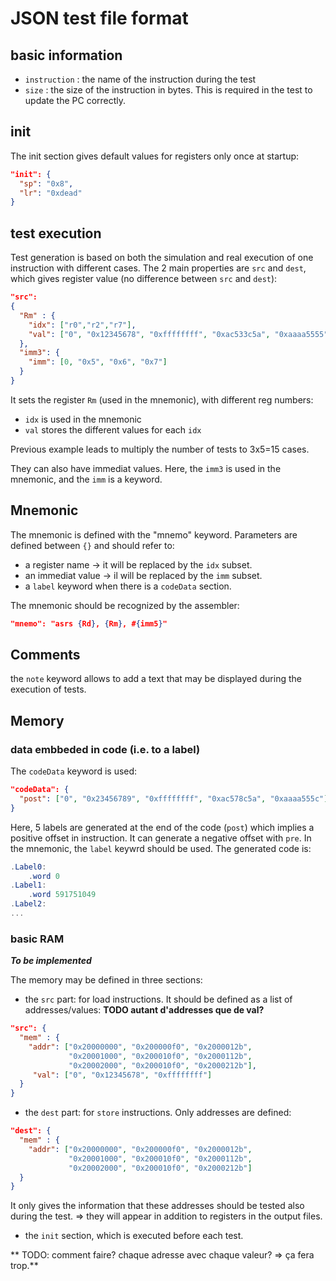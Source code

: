 # JSON test file format

## basic information

* `instruction` : the name of the instruction during the test
* `size` : the size of the instruction in bytes. This is required in the test to update the PC correctly.

## init

The init section gives default values for registers only once at startup:

```JSON
"init": {
  "sp": "0x8",
  "lr": "0xdead"
}
```
## test execution
Test generation is based on both the simulation and real execution of one instruction with different cases. The 2 main properties are `src` and `dest`, which gives register value (no difference between `src` and `dest`):

```JSON
"src":
{
  "Rm" : {
    "idx": ["r0","r2","r7"],
    "val": ["0", "0x12345678", "0xffffffff", "0xac533c5a", "0xaaaa5555"]
  },
  "imm3": {
    "imm": [0, "0x5", "0x6", "0x7"]
  }
}
```
It sets the register `Rm` (used in the mnemonic), with different reg numbers:

 * `idx` is used in the mnemonic
 * `val` stores the different values for each `idx`

Previous example leads to multiply the number of tests to 3x5=15 cases.

They can also have immediat values. Here, the `imm3` is used in the mnemonic, and the `imm` is a keyword.

## Mnemonic

The mnemonic is defined with the "mnemo" keyword. Parameters are defined between `{}` and should refer to:
  * a register name -> it will be replaced by the `idx` subset.
  * an immediat value -> il will be replaced by the `imm` subset.
  * a `label` keyword when there is a `codeData` section.

The mnemonic should be recognized by the assembler:
```JSON
"mnemo": "asrs {Rd}, {Rm}, #{imm5}"
```
## Comments
the `note` keyword allows to add a text that may be displayed during the execution of tests.

## Memory
### data embbeded in code (i.e. to a label)

The `codeData` keyword is used:
```JSON
"codeData": {
  "post": ["0", "0x23456789", "0xffffffff", "0xac578c5a", "0xaaaa555c"]
}
```
Here, 5 labels are generated at the end of the code (`post`) which implies a positive offset in instruction. It can generate a negative offset with `pre`.
In the mnemonic, the `label` keywrd should be used. The generated code is:

```as
.Label0:
	.word 0
.Label1:
	.word 591751049
.Label2:
...
```

### basic RAM
***To be implemented***

The memory may be defined in three sections:

 * the `src` part: for load instructions. It should be defined as a list of addresses/values: **TODO autant d'addresses que de val?**

 ```JSON
 "src": {
   "mem" : {
     "addr": ["0x20000000", "0x200000f0", "0x2000012b",
              "0x20001000", "0x200010f0", "0x2000112b",
              "0x20002000", "0x200010f0", "0x2000212b"],
      "val": ["0", "0x12345678", "0xffffffff"]
   }
 }
 ```

 * the `dest` part: for `store` instructions. Only addresses are defined:

 ```JSON
 "dest": {
   "mem" : {
     "addr": ["0x20000000", "0x200000f0", "0x2000012b",
              "0x20001000", "0x200010f0", "0x2000112b",
              "0x20002000", "0x200010f0", "0x2000212b"]
   }
 }
 ```
 It only gives the information that these addresses should be tested also during the test. => they will appear in addition to registers in the output files.
 * the `init` section, which is executed before each test.

 ** TODO: comment faire? chaque adresse avec chaque valeur? => ça fera trop.**
